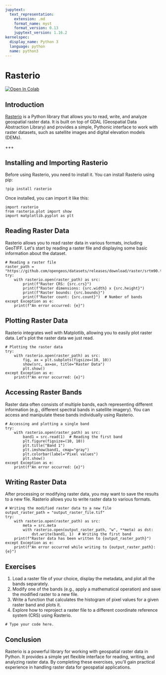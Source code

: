 ```yaml
---
jupytext:
  text_representation:
    extension: .md
    format_name: myst
    format_version: 0.13
    jupytext_version: 1.16.2
kernelspec:
  display_name: Python 3
  language: python
  name: python3
---
```


# Rasterio

[![Open In Colab](https://colab.research.google.com/assets/colab-badge.svg)](https://colab.research.google.com/github/giswqs/geog-312/blob/main/book/geospatial/rasterio.ipynb)

## Introduction

[Rasterio](https://rasterio.readthedocs.io/) is a Python library that allows you to read, write, and analyze geospatial raster data. It is built on top of GDAL (Geospatial Data Abstraction Library) and provides a simple, Pythonic interface to work with raster datasets, such as satellite images and digital elevation models (DEMs).

+++

## Installing and Importing Rasterio

Before using Rasterio, you need to install it. You can install Rasterio using pip:

`!pip install rasterio`

Once installed, you can import it like this:

```{code-cell} ipython3
import rasterio
from rasterio.plot import show
import matplotlib.pyplot as plt
```

## Reading Raster Data

Rasterio allows you to read raster data in various formats, including GeoTIFF. Let's start by reading a raster file and displaying some basic information about the dataset.

```{code-cell} ipython3
# Reading a raster file
raster_path = "https://github.com/opengeos/datasets/releases/download/raster/srtm90.tif"
try:
    with rasterio.open(raster_path) as src:
        print(f"Raster CRS: {src.crs}")
        print(f"Raster dimensions: {src.width} x {src.height}")
        print(f"Raster bounds: {src.bounds}")
        print(f"Raster count: {src.count}")  # Number of bands
except Exception as e:
    print(f"An error occurred: {e}")
```

## Plotting Raster Data

Rasterio integrates well with Matplotlib, allowing you to easily plot raster data. Let's plot the raster data we just read.

```{code-cell} ipython3
# Plotting the raster data
try:
    with rasterio.open(raster_path) as src:
        fig, ax = plt.subplots(figsize=(10, 10))
        show(src, ax=ax, title="Raster Data")
        plt.show()
except Exception as e:
    print(f"An error occurred: {e}")
```

## Accessing Raster Bands

Raster data often consists of multiple bands, each representing different information (e.g., different spectral bands in satellite imagery). You can access and manipulate these bands individually using Rasterio.

```{code-cell} ipython3
# Accessing and plotting a single band
try:
    with rasterio.open(raster_path) as src:
        band1 = src.read(1)  # Reading the first band
        plt.figure(figsize=(10, 10))
        plt.title("Band 1")
        plt.imshow(band1, cmap="gray")
        plt.colorbar(label="Pixel values")
        plt.show()
except Exception as e:
    print(f"An error occurred: {e}")
```

## Writing Raster Data

After processing or modifying raster data, you may want to save the results to a new file. Rasterio allows you to write raster data to various formats.

```{code-cell} ipython3
# Writing the modified raster data to a new file
output_raster_path = "output_raster_file.tif"
try:
    with rasterio.open(raster_path) as src:
        meta = src.meta
        with rasterio.open(output_raster_path, "w", **meta) as dst:
            dst.write(band1, 1)  # Writing the first band
    print(f"Raster data has been written to {output_raster_path}")
except Exception as e:
    print(f"An error occurred while writing to {output_raster_path}: {e}")
```

## Exercises

1. Load a raster file of your choice, display the metadata, and plot all the bands separately.
2. Modify one of the bands (e.g., apply a mathematical operation) and save the modified raster to a new file.
3. Write a function that calculates the histogram of pixel values for a given raster band and plots it.
4. Explore how to reproject a raster file to a different coordinate reference system (CRS) using Rasterio.

```{code-cell} ipython3
# Type your code here.
```

## Conclusion

Rasterio is a powerful library for working with geospatial raster data in Python. It provides a simple yet flexible interface for reading, writing, and analyzing raster data. By completing these exercises, you'll gain practical experience in handling raster data for geospatial applications.
